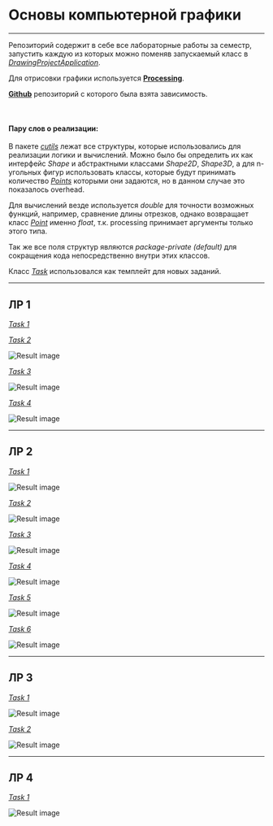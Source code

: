 # Основы компьютерной графики
***
Репозиторий содержит в себе все лабораторные работы за семестр,
запустить каждую из которых можно поменяв запускаемый класс в 
*[DrawingProjectApplication](DrawingProjectApplication.java)*.

Для отрисовки графики используется **[Processing](https://processing.org)**.

**[Github](https://github.com/micycle1/processing-core-4)** репозиторий с которого была взята зависимость.

<br>

#### Пару слов о реализации:
В пакете *[cutils](cutils)* лежат все структуры, которые использовались для реализации логики и вычислений.
Можно было бы определить их как интерфейс _Shape_ и абстрактными классами _Shape2D_, _Shape3D_, а для n-угольных
фигур использовать классы, которые будут принимать количество *[Points](cutils/Point.java)* которыми они 
задаются, но в данном случае это показалось overhead.

Для вычислений везде используется *double* для точности возможных функций, например, сравнение длины отрезков,
однако возвращает класс *[Point](cutils/Point.java)* именно *float*,
т.к. processing принимает аргументы только этого типа.

Так же все поля структур являются *package-private (default)* для сокращения кода непосредственно внутри этих классов.

Класс *[Task](Task.java)* использовался как темплейт для новых заданий.
***
## ЛР 1
*[Task 1](LR1/Task1_1.java)*


*[Task 2](LR1/Task1_2.java)*

![Result image](https://github.com/dirwul/DrawingProject/raw/main/images/1_2.png)


*[Task 3](LR1/Task1_3.java)*

![Result image](https://github.com/dirwul/DrawingProject/raw/main/images/1_3.png)


*[Task 4](LR1/Task1_4.java)*

![Result image](https://github.com/dirwul/DrawingProject/raw/main/images/1_4.png)
***
## ЛР 2
*[Task 1](LR2/Task2_1.java)*

![Result image](https://github.com/dirwul/DrawingProject/raw/main/images/2_1.png)


*[Task 2](LR2/Task2_2.java)*

![Result image](https://github.com/dirwul/DrawingProject/raw/main/images/2_2.png)


*[Task 3](LR2/Task2_3.java)*

![Result image](https://github.com/dirwul/DrawingProject/raw/main/images/2_3.png)


*[Task 4](LR2/Task2_4.java)*

![Result image](https://github.com/dirwul/DrawingProject/raw/main/images/2_4.png)


*[Task 5](LR2/Task2_5.java)*

![Result image](https://github.com/dirwul/DrawingProject/raw/main/images/2_5.png)


*[Task 6](LR2/Task2_6.java)*

![Result image](https://github.com/dirwul/DrawingProject/raw/main/images/2_6.png)

***
## ЛР 3
*[Task 1](LR3/Task3_1.java)*

![Result image](https://github.com/dirwul/DrawingProject/raw/main/images/3_1.png)


*[Task 2](LR3/Task3_2.java)*

![Result image](https://github.com/dirwul/DrawingProject/raw/main/images/3_2.png)

***
## ЛР 4
*[Task 1](LR4/Task4.java)*

![Result image](https://github.com/dirwul/DrawingProject/raw/main/images/4.png)